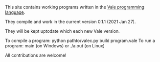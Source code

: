 This site contains working programs written in the [Vale programming language](https://vale.dev/).

They compile and work in the current version 0.1.1 (2021 Jan 27).

They will be kept uptodate which each new Vale version.

To compile a program:   python pathto/valec.py build program.vale
To run a program:       main (on Windows) or ./a.out (on Linux)  

All contributions are welcome!